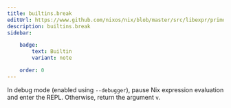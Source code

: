 ```yaml
---
title: builtins.break
editUrl: https://www.github.com/nixos/nix/blob/master/src/libexpr/primops.cc
description: builtins.break
sidebar:

    badge:
        text: Builtin
        variant: note

    order: 0
---
```


In debug mode (enabled using `--debugger`), pause Nix expression evaluation and enter the REPL.
Otherwise, return the argument `v`.



